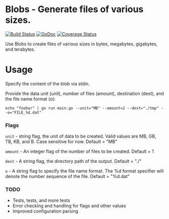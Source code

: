 # Blobs - Generate files of various sizes.

[![Build Status](https://travis-ci.org/Xercoy/blobs.svg?branch=master)](https://travis-ci.org/Xercoy/blobs)
[![GoDoc](https://godoc.org/github.com/xercoy/blobs?status.png)](http://godoc.org/github.com/xercoy/blobs)
[![Coverage Status](https://coveralls.io/repos/github/Xercoy/blobs/badge.svg?branch=master)](https://coveralls.io/github/Xercoy/blobs?branch=master)

Use Blobs to create files of various sizes in bytes, megabytes, gigabytes, and terabytes.

# Usage

Specify the content of the blob via stdin.

Provide the data unit (unit), number of files (amount), destination (dest), and the file name format (o):
```
echo "foobar" | go run main.go --unit="MB" --amount=2 --dest="./tmp" --o="FILE_%d.dat"
```

### Flags

`unit` -  string flag, the unit of data to be created. Valid values are MB, GB, TB, KB, and B. Case sensitive for now. Default = "MB"

`amount` - An integer flag of the number of files to be created. Default = 1

`dest` - A string flag, the directory path of the output. Default = "./"

`o` - A string flag to specify the file name format. The %d format specifier will denote the number sequence of the file. Default = "%d.dat"

### TODO

- Tests, tests, and more tests
- Error checking and handling for flags and other values
- Improved configuration parsing